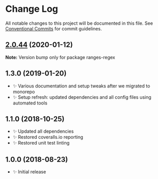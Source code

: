 # Change Log

All notable changes to this project will be documented in this file.
See [Conventional Commits](https://conventionalcommits.org) for commit guidelines.

## [2.0.44](https://gitlab.com/codsen/codsen/compare/ranges-regex@2.0.43...ranges-regex@2.0.44) (2020-01-12)

**Note:** Version bump only for package ranges-regex





## 1.3.0 (2019-01-20)

- ✨ Various documentation and setup tweaks after we migrated to monorepo
- ✨ Setup refresh: updated dependencies and all config files using automated tools

## 1.1.0 (2018-10-25)

- ✨ Updated all dependencies
- ✨ Restored coveralls.io reporting
- ✨ Restored unit test linting

## 1.0.0 (2018-08-23)

- ✨ Initial release
